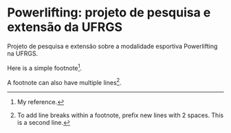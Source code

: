 # Powerlifting: projeto de pesquisa e extensão da UFRGS
Projeto de pesquisa e extensão sobre a modalidade esportiva Powerlifting na UFRGS.

Here is a simple footnote[^1].

A footnote can also have multiple lines[^2].

[^1]: My reference.
[^2]: To add line breaks within a footnote, prefix new lines with 2 spaces.
  This is a second line.
